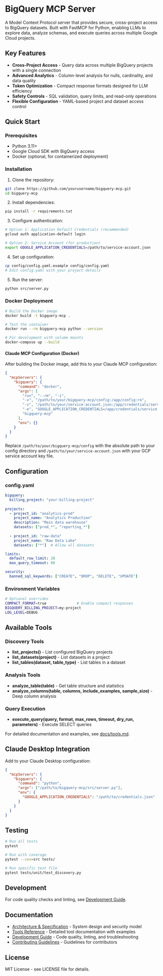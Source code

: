 # BigQuery MCP Server

A Model Context Protocol server that provides secure, cross-project access to BigQuery datasets. Built with FastMCP for Python, enabling LLMs to explore data, analyze schemas, and execute queries across multiple Google Cloud projects.

## Key Features

- **Cross-Project Access** - Query data across multiple BigQuery projects with a single connection
- **Advanced Analytics** - Column-level analysis for nulls, cardinality, and data quality
- **Token Optimization** - Compact response formats designed for LLM efficiency  
- **Safety Controls** - SQL validation, query limits, and read-only operations
- **Flexible Configuration** - YAML-based project and dataset access control

## Quick Start

### Prerequisites

- Python 3.11+
- Google Cloud SDK with BigQuery access
- Docker (optional, for containerized deployment)

### Installation

1. Clone the repository:
```bash
git clone https://github.com/yourusername/bigquery-mcp.git
cd bigquery-mcp
```

2. Install dependencies:
```bash
pip install -r requirements.txt
```

3. Configure authentication:
```bash
# Option 1: Application Default Credentials (recommended)
gcloud auth application-default login

# Option 2: Service Account (for production)
export GOOGLE_APPLICATION_CREDENTIALS=/path/to/service-account.json
```

4. Set up configuration:
```bash
cp config/config.yaml.example config/config.yaml
# Edit config.yaml with your project details
```

5. Run the server:
```bash
python src/server.py
```

### Docker Deployment

```bash
# Build the Docker image
docker build -t bigquery-mcp .

# Test the container
docker run --rm bigquery-mcp python --version

# For development with volume mounts
docker-compose up --build
```

#### Claude MCP Configuration (Docker)

After building the Docker image, add this to your Claude MCP configuration:

```json
{
  "mcpServers": {
    "bigquery": {
      "command": "docker",
      "args": [
        "run", "--rm", "-i",
        "-v", "/path/to/your/bigquery-mcp/config:/app/config:ro",
        "-v", "/path/to/your/service-account.json:/app/credentials/service-account.json:ro",
        "-e", "GOOGLE_APPLICATION_CREDENTIALS=/app/credentials/service-account.json",
        "bigquery-mcp"
      ],
      "env": {}
    }
  }
}
```

Replace `/path/to/your/bigquery-mcp/config` with the absolute path to your config directory and `/path/to/your/service-account.json` with your GCP service account key file.

## Configuration

### config.yaml

```yaml
bigquery:
  billing_project: "your-billing-project"
  
projects:
  - project_id: "analytics-prod"
    project_name: "Analytics Production"
    description: "Main data warehouse"
    datasets: ["prod_*", "reporting_*"]
    
  - project_id: "raw-data"
    project_name: "Raw Data Lake" 
    datasets: ["*"]  # Allow all datasets

limits:
  default_row_limit: 20
  max_query_timeout: 60

security:
  banned_sql_keywords: ["CREATE", "DROP", "DELETE", "UPDATE"]
```

### Environment Variables

```bash
# Optional overrides
COMPACT_FORMAT=true              # Enable compact responses
BIGQUERY_BILLING_PROJECT=my-project
LOG_LEVEL=DEBUG
```

## Available Tools

### Discovery Tools
- **list_projects()** - List configured BigQuery projects
- **list_datasets(project)** - List datasets in a project
- **list_tables(dataset, table_type)** - List tables in a dataset

### Analysis Tools
- **analyze_table(table)** - Get table structure and statistics
- **analyze_columns(table, columns, include_examples, sample_size)** - Deep column analysis

### Query Execution
- **execute_query(query, format, max_rows, timeout, dry_run, parameters)** - Execute SELECT queries

For detailed documentation and examples, see [docs/tools.md](docs/tools.md).

## Claude Desktop Integration

Add to your Claude Desktop configuration:

```json
{
  "mcpServers": {
    "bigquery": {
      "command": "python",
      "args": ["/path/to/bigquery-mcp/src/server.py"],
      "env": {
        "GOOGLE_APPLICATION_CREDENTIALS": "/path/to/credentials.json"
      }
    }
  }
}
```

## Testing

```bash
# Run all tests
pytest

# Run with coverage
pytest --cov=src tests/

# Run specific test file
pytest tests/unit/test_discovery.py
```

## Development

For code quality checks and linting, see [Development Guide](docs/development.md).

## Documentation

- [Architecture & Specification](docs/architecture.md) - System design and security model
- [Tools Reference](docs/tools.md) - Detailed tool documentation with examples
- [Development Guide](docs/development.md) - Code quality, linting, and troubleshooting
- [Contributing Guidelines](CLAUDE.md) - Guidelines for contributors

## License

MIT License - see LICENSE file for details.
